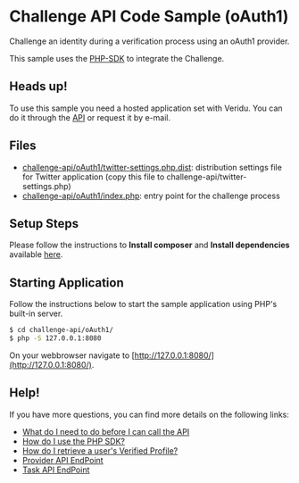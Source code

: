 # Challenge API Code Sample (oAuth1)
Challenge an identity during a verification process using an oAuth1 provider.

This sample uses the [PHP-SDK](https://github.com/veridu/veridu-php) to integrate the Challenge.

## Heads up!
To use this sample you need a hosted application set with Veridu.
You can do it through the [API](https://veridu.com/wiki/Application_Resource) or request it by e-mail.

## Files
 * [challenge-api/oAuth1/twitter-settings.php.dist](twitter-settings.php.dist): distribution settings file for Twitter application (copy this file to challenge-api/twitter-settings.php)
 * [challenge-api/oAuth1/index.php](index.php): entry point for the challenge process

## Setup Steps
Please follow the instructions to **Install composer** and **Install dependencies** available [here](../README.md).

## Starting Application
Follow the instructions below to start the sample application using PHP's built-in server.
```bash
$ cd challenge-api/oAuth1/
$ php -S 127.0.0.1:8080
```

On your webbrowser navigate to [http://127.0.0.1:8080/](http://127.0.0.1:8080/).

## Help!
If you have more questions, you can find more details on the following links:
 * [What do I need to do before I can call the API](https://veridu.com/wiki/What_do_I_need_to_do_before_I_can_call_the_API)
 * [How do I use the PHP SDK?](https://veridu.com/wiki/How_do_I_use_the_PHP_SDK%3F)
 * [How do I retrieve a user's Verified Profile?](https://veridu.com/wiki/How_do_I_retrieve_a_user%27s_Verified_Profile%3F)
 * [Provider API EndPoint](https://veridu.com/wiki/Provider_Resource)
 * [Task API EndPoint](https://veridu.com/wiki/Task_Resource)
